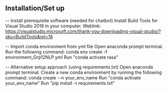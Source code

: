 ## Installation/Set up
-- Install prerequisite software (needed for chatbot)
Install Build Tools for Visual Studio 2019 in your computer. 
Weblink: https://visualstudio.microsoft.com/thank-you-downloading-visual-studio/?sku=BuildTools&rel=16

-- Import conda environment from yml file
Open anaconda prompt terminal. 
Run the following command: conda env create -f environment_Grp12NLP.yml
Run "conda activate rasa"

-- Alternative setup approach (using requirements.txt)
Open anaconda prompt terminal.
Create a new conda environment by running the following command: conda create --n your_env_name
Run "conda activate your_env_name"
Run "pip install -r requirements.txt" 